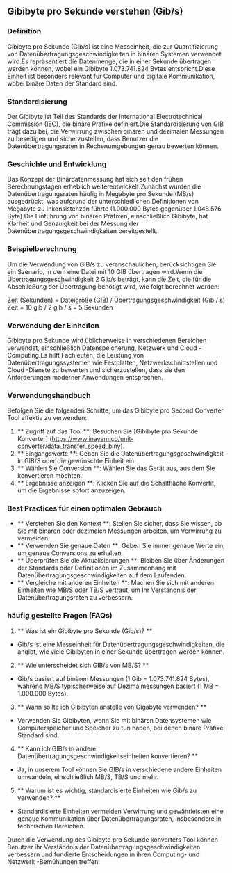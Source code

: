 ## Gibibyte pro Sekunde verstehen (Gib/s)

### Definition
Gibibyte pro Sekunde (Gib/s) ist eine Messeinheit, die zur Quantifizierung von Datenübertragungsgeschwindigkeiten in binären Systemen verwendet wird.Es repräsentiert die Datenmenge, die in einer Sekunde übertragen werden können, wobei ein Gibibyte 1.073.741.824 Bytes entspricht.Diese Einheit ist besonders relevant für Computer und digitale Kommunikation, wobei binäre Daten der Standard sind.

### Standardisierung
Der Gibibyte ist Teil des Standards der International Electrotechnical Commission (IEC), die binäre Präfixe definiert.Die Standardisierung von GIB trägt dazu bei, die Verwirrung zwischen binären und dezimalen Messungen zu beseitigen und sicherzustellen, dass Benutzer die Datenübertragungsraten in Rechenumgebungen genau bewerten können.

### Geschichte und Entwicklung
Das Konzept der Binärdatenmessung hat sich seit den frühen Berechnungstagen erheblich weiterentwickelt.Zunächst wurden die Datenübertragungsraten häufig in Megabyte pro Sekunde (MB/s) ausgedrückt, was aufgrund der unterschiedlichen Definitionen von Megabyte zu Inkonsistenzen führte (1.000.000 Bytes gegenüber 1.048.576 Byte).Die Einführung von binären Präfixen, einschließlich Gibibyte, hat Klarheit und Genauigkeit bei der Messung der Datenübertragungsgeschwindigkeiten bereitgestellt.

### Beispielberechnung
Um die Verwendung von GIB/s zu veranschaulichen, berücksichtigen Sie ein Szenario, in dem eine Datei mit 10 GIB übertragen wird.Wenn die Übertragungsgeschwindigkeit 2 Gib/s beträgt, kann die Zeit, die für die Abschließung der Übertragung benötigt wird, wie folgt berechnet werden:

Zeit (Sekunden) = Dateigröße (GIB) / Übertragungsgeschwindigkeit (Gib / s)
Zeit = 10 gib / 2 gib / s = 5 Sekunden

### Verwendung der Einheiten
Gibibyte pro Sekunde wird üblicherweise in verschiedenen Bereichen verwendet, einschließlich Datenspeicherung, Netzwerk und Cloud -Computing.Es hilft Fachleuten, die Leistung von Datenübertragungssystemen wie Festplatten, Netzwerkschnittstellen und Cloud -Dienste zu bewerten und sicherzustellen, dass sie den Anforderungen moderner Anwendungen entsprechen.

### Verwendungshandbuch
Befolgen Sie die folgenden Schritte, um das Gibibyte pro Second Converter Tool effektiv zu verwenden:

1. ** Zugriff auf das Tool **: Besuchen Sie [Gibibyte pro Sekunde Konverter] (https://www.inayam.co/unit-converter/data_transfer_speed_biny).
2. ** Eingangswerte **: Geben Sie die Datenübertragungsgeschwindigkeit in GIB/S oder die gewünschte Einheit ein.
3. ** Wählen Sie Conversion **: Wählen Sie das Gerät aus, aus dem Sie konvertieren möchten.
4. ** Ergebnisse anzeigen **: Klicken Sie auf die Schaltfläche Konvertit, um die Ergebnisse sofort anzuzeigen.

### Best Practices für einen optimalen Gebrauch
- ** Verstehen Sie den Kontext **: Stellen Sie sicher, dass Sie wissen, ob Sie mit binären oder dezimalen Messungen arbeiten, um Verwirrung zu vermeiden.
- ** Verwenden Sie genaue Daten **: Geben Sie immer genaue Werte ein, um genaue Conversions zu erhalten.
- ** Überprüfen Sie die Aktualisierungen **: Bleiben Sie über Änderungen der Standards oder Definitionen im Zusammenhang mit Datenübertragungsgeschwindigkeiten auf dem Laufenden.
- ** Vergleiche mit anderen Einheiten **: Machen Sie sich mit anderen Einheiten wie MB/S oder TB/S vertraut, um Ihr Verständnis der Datenübertragungsraten zu verbessern.

### häufig gestellte Fragen (FAQs)

1. ** Was ist ein Gibibyte pro Sekunde (Gib/s)? **
- Gib/s ist eine Messeinheit für Datenübertragungsgeschwindigkeiten, die angibt, wie viele Gibibyten in einer Sekunde übertragen werden können.

2. ** Wie unterscheidet sich GIB/s von MB/S? **
- Gib/s basiert auf binären Messungen (1 Gib = 1.073.741.824 Bytes), während MB/S typischerweise auf Dezimalmessungen basiert (1 MB = 1.000.000 Bytes).

3. ** Wann sollte ich Gibibyten anstelle von Gigabyte verwenden? **
- Verwenden Sie Gibibyten, wenn Sie mit binären Datensystemen wie Computerspeicher und Speicher zu tun haben, bei denen binäre Präfixe Standard sind.

4. ** Kann ich GIB/s in andere Datenübertragungsgeschwindigkeitseinheiten konvertieren? **
- Ja, in unserem Tool können Sie GIB/s in verschiedene andere Einheiten umwandeln, einschließlich MB/S, TB/S und mehr.

5. ** Warum ist es wichtig, standardisierte Einheiten wie Gib/s zu verwenden? **
- Standardisierte Einheiten vermeiden Verwirrung und gewährleisten eine genaue Kommunikation über Datenübertragungsraten, insbesondere in technischen Bereichen.

Durch die Verwendung des Gibibyte pro Sekunde konverters Tool können Benutzer ihr Verständnis der Datenübertragungsgeschwindigkeiten verbessern und fundierte Entscheidungen in ihren Computing- und Netzwerk -Bemühungen treffen.